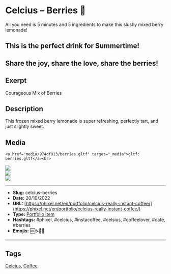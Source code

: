 # Celcius – Berries 🍒
All you need is 5 minutes and 5 ingredients to make this slushy mixed berry lemonade!

## This is the perfect drink for Summertime!

Share the joy, share the love, share the berries!
------------
## Exerpt
Courageous Mix of Berries
## Description
This frozen mixed berry lemonade is super refreshing, perfectly tart, and just slightly sweet.
## Media
	<a href="media/974df913/berries.gltf" target="_media">gltf: berries.gltf</a><br>
<img src="media/ca6545ad/berries.jpg" loading="lazy"><br>
<img src="media/8b86cfbf/berries.png" loading="lazy"><br>
<img src="media/3e78b1e2/berries.png" loading="lazy"><br>

------------
- **Slug:** celcius–berries
- **Date:** 20/10/2022
- **URL:** [https://phixel.net/en/portfolio/celcius-really-instant-coffee/](https://phixel.net/en/portfolio/celcius-really-instant-coffee/)
- **Type:** [Portfolio Item](#portfolio-item)
- **Hashtags:** #phixel, #celcius, #instacoffee, #celsius, #coffeelover, #cafe, #berries
- **Emojis:** 🆒☕🍒🥤

------------
## Tags
[Celcius](#celcius), [Coffee](#coffee)
